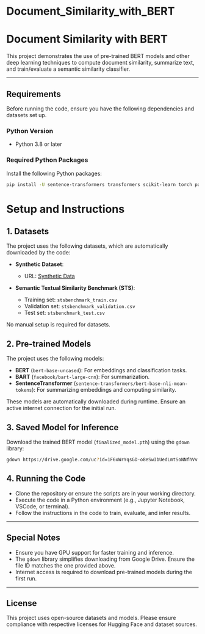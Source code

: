 # Document_Similarity_with_BERT
# Document Similarity with BERT

This project demonstrates the use of pre-trained BERT models and other deep learning techniques to compute document similarity, summarize text, and train/evaluate a semantic similarity classifier.

---

## **Requirements**

Before running the code, ensure you have the following dependencies and datasets set up.

### **Python Version**
- Python 3.8 or later

### **Required Python Packages**
Install the following Python packages:
```bash
pip install -U sentence-transformers transformers scikit-learn torch pandas gdown 
```

# Setup and Instructions

## 1. Datasets

The project uses the following datasets, which are automatically downloaded by the code:

- **Synthetic Dataset**:
    - URL: [Synthetic Data](https://github.com/Afag-Ramazanova/Document_Similarity_with_BERT/blob/main/dataset/Synthetic/synthetic_data2.csv)

- **Semantic Textual Similarity Benchmark (STS)**:
    - Training set: `stsbenchmark_train.csv`
    - Validation set: `stsbenchmark_validation.csv`
    - Test set: `stsbenchmark_test.csv`

No manual setup is required for datasets.

## 2. Pre-trained Models

The project uses the following models:

- **BERT** (`bert-base-uncased`): For embeddings and classification tasks.
- **BART** (`facebook/bart-large-cnn`): For summarization.
- **SentenceTransformer** (`sentence-transformers/bert-base-nli-mean-tokens`): For summarizing embeddings and computing similarity.

These models are automatically downloaded during runtime. Ensure an active internet connection for the initial run.

## 3. Saved Model for Inference

Download the trained BERT model (`finalized_model.pth`) using the `gdown` library:

```bash
gdown https://drive.google.com/uc?id=1F6xWrYqsGD-o8eSwIbUedLmtSoNNfhVv ```
```
## 4. Running the Code

- Clone the repository or ensure the scripts are in your working directory.
- Execute the code in a Python environment (e.g., Jupyter Notebook, VSCode, or terminal).
- Follow the instructions in the code to train, evaluate, and infer results.

---

## Special Notes

- Ensure you have GPU support for faster training and inference.
- The `gdown` library simplifies downloading from Google Drive. Ensure the file ID matches the one provided above.
- Internet access is required to download pre-trained models during the first run.

---

## License

This project uses open-source datasets and models. Please ensure compliance with respective licenses for Hugging Face and dataset sources.

